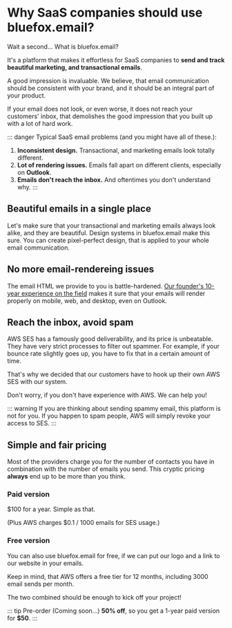 # Why SaaS companies should use bluefox.email?

Wait a second... What is bluefox.email?

It's a platform that makes it effortless for SaaS companies to **send and track beautiful marketing, and transactional emails**.

A good impression is invaluable. We believe, that email communication should be consistent with your brand, and it should be an integral part of your product.

If your email does not look, or even worse, it does not reach your customers' inbox, that demolishes the good impression that you built up with a lot of hard work.

::: danger Typical SaaS email problems (and you might have all of these.):

1) **Inconsistent design.** Transactional, and marketing emails look totally different.
2) **Lot of rendering issues.** Emails fall apart on different clients, especially on **Outlook**.
3) **Emails don't reach the inbox.** And oftentimes you don't understand why.
:::


## Beautiful emails in a single place

Let's make sure that your transactional and marketing emails always look alike, and they are beautiful. Design systems in bluefox.email make this sure. You can create pixel-perfect design, that is applied to your whole email communication.

## No more email-rendereing issues

The email HTML we provide to you is battle-hardened. [Our founder's 10-year experience on the field](./about) makes it sure that your emails will render properly on mobile, web, and desktop, even on Outlook.

## Reach the inbox, avoid spam

AWS SES has a famously good deliverability, and its price is unbeatable. They have very strict processes to filter out spammer. For example, if your bounce rate slightly goes up, you have to fix that in a certain amount of time.

That's why we decided that our customers have to hook up their own AWS SES with our system.

Don't worry, if you don't have experience with AWS. We can help you!

::: warning
If you are thinking about sending spammy email, this platform is not for you. If you happen to spam people, AWS will simply revoke your access to SES.
:::

## Simple and fair pricing

Most of the providers charge you for the number of contacts you have in combination with the number of emails you send. This cryptic pricing **always** end up to be more than you think.

### Paid version

$100 for a year. Simple as that.

(Plus AWS charges $0.1 / 1000 emails for SES usage.)

### Free version

You can also use bluefox.email for free, if we can put our logo and a link to our website in your emails.

Keep in mind, that AWS offers a free tier for 12 months, including 3000 email sends per month.

The two combined should be enough to kick off your project!


::: tip Pre-order (Coming soon...)
**50% off**, so you get a 1-year paid version for **$50**.
:::

